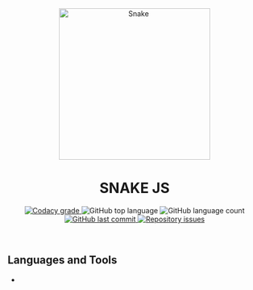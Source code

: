 <!-- PROJECT LOGO AND TITLE-->
<div align='center'>
  <img
    src="https://img.ibxk.com.br///2018/08/02/02154330943120.jpg?w=1200&h=675&mode=crop&scale=both"
    alt="Snake"
    width="300px"
  />
</div>

<h1 align="center">
    SNAKE JS
</h1>

<!-- PROJECT SHIELDS -->
<p align="center">
  <a href="https://app.codacy.com/app/mesquita09/jogo-snake?utm_source=github.com&utm_medium=referral&utm_content=mesquita09/jogo-snake&utm_campaign=Badge_Grade_Dashboard">
    <img alt="Codacy grade" src="https://api.codacy.com/project/badge/Grade/d20792ff896d4ab2981307d37e88c19f">
  </a>

  <img alt="GitHub top language" src="https://img.shields.io/github/languages/top/mesquita09/jogo-snake.svg">

  <img alt="GitHub language count" src="https://img.shields.io/github/languages/count/mesquita09/jogo-snake.svg">

  <a href="https://github.com/mesquita09/jogo-snake/commits/master">
    <img alt="GitHub last commit" src="https://img.shields.io/github/last-commit/mesquita09/jogo-snake.svg">
  </a>

  <a href="https://github.com/mesquita09/jogo-snake/issues">
    <img alt="Repository issues" src="https://img.shields.io/github/issues/mesquita09/jogo-snake.svg">
  </a>
</p>

<br />

<!-- PROJECT DESCRIPTION -->

## Languages and Tools

-
